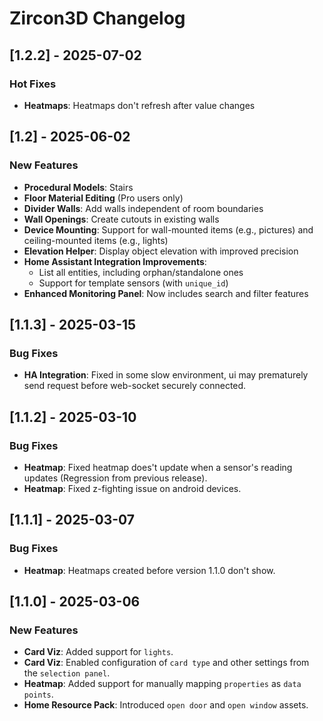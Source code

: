 # Zircon3D Changelog

## [1.2.2] - 2025-07-02

### Hot Fixes
- **Heatmaps**: Heatmaps don't refresh after value changes


## [1.2] - 2025-06-02

### New Features

- **Procedural Models**: Stairs  
- **Floor Material Editing** (Pro users only)  
- **Divider Walls**: Add walls independent of room boundaries  
- **Wall Openings**: Create cutouts in existing walls  
- **Device Mounting**: Support for wall-mounted items (e.g., pictures) and ceiling-mounted items (e.g., lights)  
- **Elevation Helper**: Display object elevation with improved precision  
- **Home Assistant Integration Improvements**:  
  - List all entities, including orphan/standalone ones  
  - Support for template sensors (with `unique_id`)  
- **Enhanced Monitoring Panel**: Now includes search and filter features


## [1.1.3] - 2025-03-15

### Bug Fixes
- **HA Integration**: Fixed in some slow environment, ui may prematurely send request before web-socket securely connected.

## [1.1.2] - 2025-03-10

### Bug Fixes
- **Heatmap**: Fixed heatmap does't update when a sensor's reading updates (Regression from previous release).
- **Heatmap**: Fixed z-fighting issue on android devices.

## [1.1.1] - 2025-03-07

### Bug Fixes
- **Heatmap**: Heatmaps created before version 1.1.0 don't show.

## [1.1.0] - 2025-03-06

### New Features
- **Card Viz**: Added support for `lights`.  
- **Card Viz**: Enabled configuration of `card type` and other settings from the `selection panel`.  
- **Heatmap**: Added support for manually mapping `properties` as `data points`.  
- **Home Resource Pack**: Introduced `open door` and `open window` assets.  

